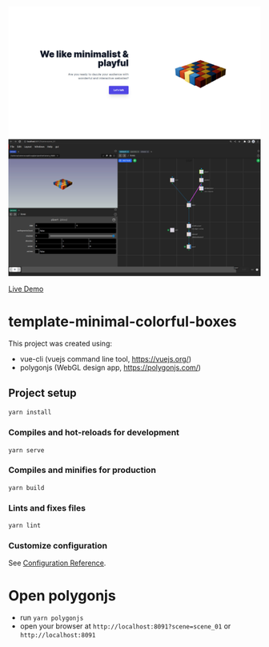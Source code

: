 ![Painted Globe Website Template](https://github.com/polygonjs/template-minimal-colorful-boxes/blob/main/public/screenshots/screenshot1.jpg?raw=true)
![Screenshot from Polygonjs](https://github.com/polygonjs/template-minimal-colorful-boxes/blob/main/public/screenshots/screenshot2.jpg?raw=true)

[Live Demo](https://market.polygonjs.com/gui/templates/colorful-boxes)

# template-minimal-colorful-boxes

This project was created using:

- vue-cli (vuejs command line tool, https://vuejs.org/)
- polygonjs (WebGL design app, https://polygonjs.com/)

## Project setup

```
yarn install
```

### Compiles and hot-reloads for development

```
yarn serve
```

### Compiles and minifies for production

```
yarn build
```

### Lints and fixes files

```
yarn lint
```

### Customize configuration

See [Configuration Reference](https://cli.vuejs.org/config/).

# Open polygonjs

- run `yarn polygonjs`
- open your browser at `http://localhost:8091?scene=scene_01` or `http://localhost:8091`
